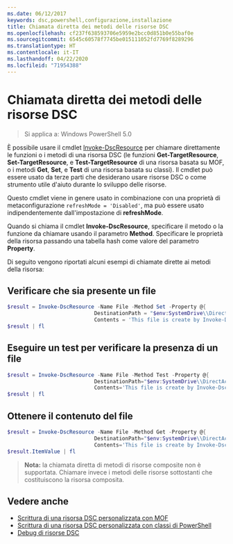 ```yaml
---
ms.date: 06/12/2017
keywords: dsc,powershell,configurazione,installazione
title: Chiamata diretta dei metodi delle risorse DSC
ms.openlocfilehash: cf237f638593706e5959e2bcc0d851b0e55baf0e
ms.sourcegitcommit: 6545c60578f7745be015111052fd7769f8289296
ms.translationtype: HT
ms.contentlocale: it-IT
ms.lasthandoff: 04/22/2020
ms.locfileid: "71954388"
---
```

# <a name="calling-dsc-resource-methods-directly"></a>Chiamata diretta dei metodi delle risorse DSC

>Si applica a: Windows PowerShell 5.0

È possibile usare il cmdlet [Invoke-DscResource](/powershell/module/PSDesiredStateConfiguration/Invoke-DscResource) per chiamare direttamente le funzioni o i metodi di una risorsa DSC (le funzioni **Get-TargetResource**, **Set-TargetResource**, e **Test-TargetResource** di una risorsa basata su MOF, o i metodi **Get**, **Set**, e **Test** di una risorsa basata su classi).
Il cmdlet può essere usato da terze parti che desiderano usare risorse DSC o come strumento utile d'aiuto durante lo sviluppo delle risorse.

Questo cmdlet viene in genere usato in combinazione con una proprietà di metaconfigurazione `refreshMode = 'Disabled'`, ma può essere usato indipendentemente dall'impostazione di **refreshMode**.

Quando si chiama il cmdlet **Invoke-DscResource**, specificare il metodo o la funzione da chiamare usando il parametro **Method**. Specificare le proprietà della risorsa passando una tabella hash come valore del parametro **Property**.

Di seguito vengono riportati alcuni esempi di chiamate dirette ai metodi della risorsa:

## <a name="ensure-a-file-is-present"></a>Verificare che sia presente un file

```powershell
$result = Invoke-DscResource -Name File -Method Set -Property @{
                            DestinationPath = "$env:SystemDrive\\DirectAccess.txt";
                            Contents = 'This file is create by Invoke-DscResource'} -Verbose
$result | fl
```

## <a name="test-that-a-file-is-present"></a>Eseguire un test per verificare la presenza di un file

```powershell
$result = Invoke-DscResource -Name File -Method Test -Property @{
                            DestinationPath="$env:SystemDrive\\DirectAccess.txt";
                            Contents='This file is create by Invoke-DscResource'} -Verbose
$result | fl
```

## <a name="get-the-contents-of-file"></a>Ottenere il contenuto del file

```powershell
$result = Invoke-DscResource -Name File -Method Get -Property @{
                            DestinationPath="$env:SystemDrive\\DirectAccess.txt";
                            Contents='This file is create by Invoke-DscResource'} -Verbose
$result.ItemValue | fl
```

>**Nota:** la chiamata diretta di metodi di risorse composite non è supportata. Chiamare invece i metodi delle risorse sottostanti che costituiscono la risorsa composita.

## <a name="see-also"></a>Vedere anche
- [Scrittura di una risorsa DSC personalizzata con MOF](../resources/authoringResourceMOF.md)
- [Scrittura di una risorsa DSC personalizzata con classi di PowerShell](../resources/authoringResourceClass.md)
- [Debug di risorse DSC](../troubleshooting/debugResource.md)